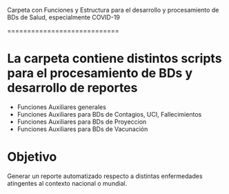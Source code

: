 Carpeta con Funciones y Estructura para el desarrollo y procesamiento de BDs de Salud, especialmente COVID-19

============================

# La carpeta contiene distintos scripts para el procesamiento de BDs y desarrollo de reportes
- Funciones Auxiliares generales
- Funciones Auxiliares para BDs de Contagios, UCI, Fallecimientos
- Funciones Auxiliares para BDs de Proyeccion 
- Funciones Auxiliares para BDs de Vacunación

# Objetivo

Generar un reporte automatizado respecto a distintas enfermedades atingentes al contexto nacional o mundial.
